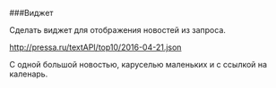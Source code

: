 ###Виджет

Сделать виджет для отображения новостей из запроса.

http://pressa.ru/textAPI/top10/2016-04-21.json

C одной большой новостью, каруселью маленьких и с ссылкой на каленарь.


